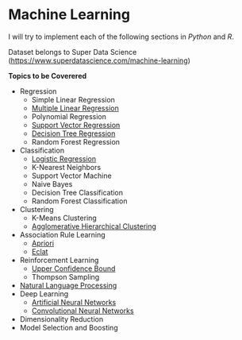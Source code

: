 # Machine Learning

I will try to implement each of the following sections in *Python* and *R*.

Dataset belongs to Super Data Science (https://www.superdatascience.com/machine-learning)

**Topics to be Coverered**
  * Regression
       * Simple Linear Regression
       * [Multiple Linear Regression](https://github.com/detel/Machine-Learning/tree/master/MultipleLinearRegression)
       * Polynomial Regression
       * [Support Vector Regression](https://github.com/detel/Machine-Learning/tree/master/SupportVectorRegressor)
       * [Decision Tree Regression](https://github.com/detel/Machine-Learning/tree/master/DecisionTreeRegression)
       * Random Forest Regression
  * Classification
       * [Logistic Regression](https://github.com/detel/Machine-Learning/tree/master/LogisticRegression)
       * K-Nearest Neighbors
       * Support Vector Machine
       * Naive Bayes
       * Decision Tree Classification
       * Random Forest Classification
  * Clustering
       * K-Means Clustering
       * [Agglomerative Hierarchical Clustering](https://github.com/detel/Machine-Learning/tree/master/AgglomerativeHierarchicalClustering)
  * Association Rule Learning
       * [Apriori](https://github.com/detel/Machine-Learning/tree/master/AprioriAlgorithm)
       * [Eclat](https://github.com/detel/Machine-Learning/tree/master/EclatAlgorithm)
  * Reinforcement Learning
       * [Upper Confidence Bound](https://github.com/detel/Machine-Learning/tree/master/UpperConfidenceBound)
       * Thompson Sampling
  * [Natural Language Processing](https://github.com/detel/Machine-Learning/tree/master/NaturalLanguageProcessing)
  * Deep Learning
       * [Artificial Neural Networks](https://github.com/detel/Machine-Learning/tree/master/ArtificialNeuralNetwork)
       * [Convolutional Neural Networks](https://github.com/detel/Machine-Learning/tree/master/ConvolutionalNeuralNetwork)
  * Dimensionality Reduction
  * Model Selection and Boosting
